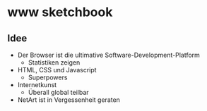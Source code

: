 # www sketchbook

## Idee

- Der Browser ist die ultimative Software-Development-Platform
  - Statistiken zeigen
- HTML, CSS und Javascript
  - Superpowers
- Internetkunst
  - Überall global teilbar
- NetArt ist in Vergessenheit geraten


